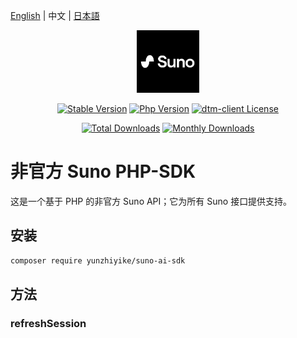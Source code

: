 [English](README.md) | 中文 | [日本語](./README-JP.md)

<p align="center"><a href="https://www.suno.ai" target="_blank" rel="noopener noreferrer"><img width="100" src="img.png" alt="suno Logo"></a></p>

<p align="center">
  <a href="https://github.com/YunzhiYike/Suno-SDK/releases"><img src="https://poser.pugx.org/yunzhiyike/suno-ai-sdk/v/stable" alt="Stable Version"></a>
  <a href="https://www.php.net"><img src="https://img.shields.io/badge/php-%3E=8.0-brightgreen.svg?maxAge=2592000" alt="Php Version"></a>
  <a href="https://github.com/YunzhiYike/Suno-SDK/main/LICENSE"><img src="https://img.shields.io/github/license/yunzhiyike/suno-ai-sdk.svg" alt="dtm-client License"></a>
</p>
<p align="center">
  <a href="https://packagist.org/packages/yunzhiyike/suno-ai-sdk"><img src="https://poser.pugx.org/yunzhiyike/suno-ai-sdk/downloads" alt="Total Downloads"></a>
  <a href="https://packagist.org/packages/yunzhiyike/suno-ai-sdk"><img src="https://poser.pugx.org/yunzhiyike/suno-ai-sdk/d/monthly" alt="Monthly Downloads"></a>
</p>

# 非官方 Suno PHP-SDK
这是一个基于 PHP 的非官方 Suno API；它为所有 Suno 接口提供支持。

## 安装

```bash
composer require yunzhiyike/suno-ai-sdk
```

## 方法
### refreshSession

```php

```
